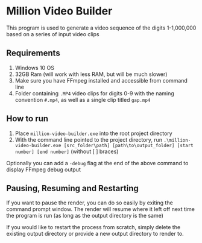 # Million Video Builder

This program is used to generate a video sequence of the digits 1-1,000,000 based on a series of input video clips

## Requirements

1. Windows 10 OS
1. 32GB Ram (will work with less RAM, but will be much slower)
1. Make sure you have FFmpeg installed and accessible from command line
1. Folder containing `.MP4` video clips for digits 0-9 with the naming convention `#.mp4`, as well as a single clip titled `gap.mp4`

## How to run

1. Place `million-video-builder.exe` into the root project directory
1. With the command line pointed to the project directory, run `.\million-video-builder.exe [src_folder\path] [path\to\output_folder] [start number] [end number]` (without [ ] braces)

Optionally you can add a `-debug` flag at the end of the above command to display FFmpeg debug output

## Pausing, Resuming and Restarting

If you want to pause the render, you can do so easily by exiting the command prompt window. The render will resume where it left off next time the program is run (as long as the output directory is the same)

If you would like to restart the process from scratch, simply delete the existing output directory or provide a new output directory to render to.